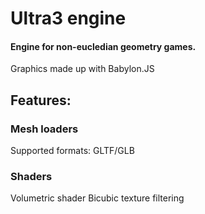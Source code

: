 # Ultra3 engine
#### Engine for non-eucledian geometry games.

Graphics made up with Babylon.JS

## Features:
### Mesh loaders
Supported formats:
GLTF/GLB
### Shaders
Volumetric shader
Bicubic texture filtering